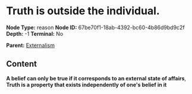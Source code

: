 # Truth is outside the individual.

**Node Type:** reason
**Node ID:** 67be70f1-18ab-4392-bc60-4b86d9bd9c2f
**Depth:** -1
**Terminal:** No

**Parent:** [Externalism](externalism.md)

## Content

**A belief can only be true if it corresponds to an external state of affairs**, **Truth is a property that exists independently of one's belief in it**
